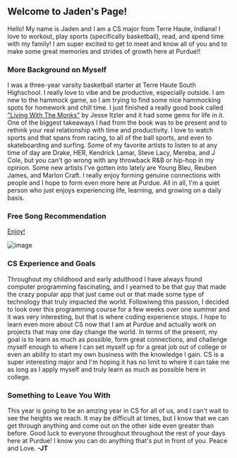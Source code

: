 ## Welcome to Jaden's Page! 

Hello! My name is Jaden and I am a CS major from Terre Haute, Indiana! I love to workout, play sports (specifically basketball), read, and spend time with my family! I am super excited to get to meet and know all of you and to make some great memories and strides of growth here at Purdue!!



### More Background on Myself
I was a three-year varsity basketball starter at Terre Haute South Highschool. I really love to vibe and be productive, especially outside. I am new to the hammock game, so I am trying to find some nice hammocking spots for homework and chill time. I just finished a really good book called ["Living With The Monks"](https://www.amazon.com/Living-Monks-Turning-Happiness-Gratitude/dp/1478993421) by Jesse Itzler and it had some gems for life in it. One of the biggest takeaways I had from the book was to be present and to rethink your real relationship with time and productivity. I love to watch sports and that spans from racing, to all of the ball sports, and even to skateboarding and surfing. Some of my favorite artists to listen to at any time of day are Drake, HER, Kendrick Lamar, Steve Lacy, Mereba, and J Cole, but you can't go wrong with any throwback R&B or hip-hop in my opinion. Some new artists I've gotten into lately are Young Bleu, Reuben James, and Marlon Craft. I really enjoy forming genuine connections with people and I hope to form even more here at Purdue. All in all, I'm a quiet person who just enjoys experiencing life, learning, and growing on a daily basis. 


### Free Song Recommendation 
[Enjoy!](https://open.spotify.com/album/33jE0rzk63VdTJcDukmjRa)


![image](https://user-images.githubusercontent.com/89425796/131229154-88e89465-924c-4def-b41a-a3b478fe5735.png)

### CS Experience and Goals
Throughout my childhood and early adulthood I have always found computer programming fascinating, and I yearned to be that guy that made the crazy popular app that just came out or that made some type of technology that truly impacted the world. Followiwng this passion, I decided to look over this programming course for a few weeks over one summer and it was very interesting, but that is where coding experience stops. I hope to learn even more about CS now that I am at Purdue and actually work on projects that may one day change the world. In terms of the present, my goal is to learn as much as possible, form great connections, and challenge myself enough to where I can set myself up for a great job out of college or even an ability to start my own business with the knowledge I gain. CS is a super interesting major and I'm hoping it has no limit to where it can take me as long as I apply myself and truly learn as much as possible here in college. 

### Something to Leave You With

This year is going to be an amzing year in CS for all of us, and I can't wait to see the heights we reach. It may be difficult at times, but I know that we can get through anything and come out on the other side even greater than before. Good luck to everyone throughout throughout the rest of your days here at Purdue! I know you can do anything that's put in front of you. Peace and Love. **-JT**
